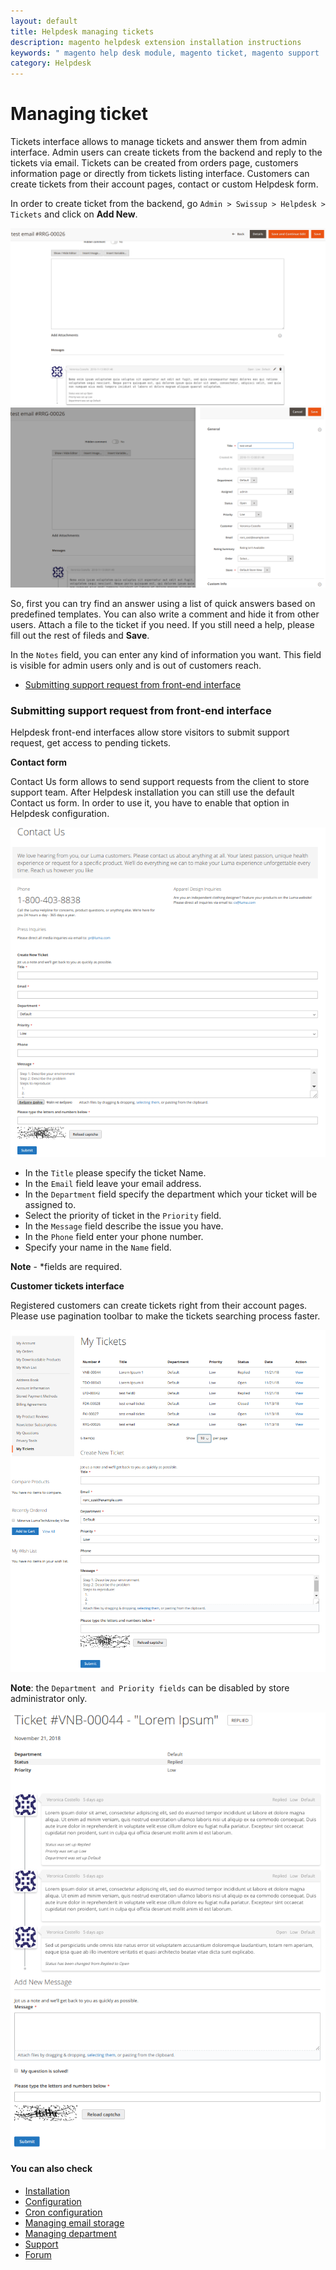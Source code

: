 ```yaml
---
layout: default
title: Helpdesk managing tickets
description: magento helpdesk extension installation instructions
keywords: " magento help desk module, magento ticket, magento support  "
category: Helpdesk
---
```


# Managing ticket

Tickets interface allows to manage tickets and answer them from admin interface. Admin users can create tickets from the backend and reply to the tickets via email.
Tickets can be created from orders page, customers information page or directly from tickets listing interface. Customers can create tickets from their account pages, contact or custom Helpdesk form.

In order to create ticket from the backend, go `Admin > Swissup > Helpdesk > Tickets` and click on **Add New**.

![New ticket interface](/images/m2/helpdesk/ticket-edit.png)
![New ticket interface with Details](/images/m2/helpdesk/ticket-view_details.png)

So, first you can try find an answer using a list of quick answers based on predefined templates. You can also write a comment and hide it from other users. Attach a file to the ticket if you need. If you still need a help, please fill out the rest of fileds and **Save**.

In the `Notes` field, you can enter any kind of information you want. This field is visible for admin users only and is out of customers reach.

- [Submitting support request from front-end interface](#submitting-support-request-from-front-end-interface)

### Submitting support request from front-end interface

Helpdesk front-end interfaces allow store visitors to submit support request, get access to pending tickets.

**Contact form**

Contact Us form allows to send support requests from the client to store support team. After Helpdesk installation you can still use the default Contact us form. In order to use it, you have to enable that option in Helpdesk configuration.

![Contact us form](/images/m2/helpdesk/contact_us-integration.png)

-   In the `Title` please specify the ticket Name.
-   In the `Email` field leave your email address.
-   In the `Department` field specify the department which your ticket will be assigned to.
-   Select the priority of ticket in the `Priority` field.
-   In the `Message` field describe the issue you have.
-   In the `Phone` field enter your phone number.
-   Specify your name in the `Name` field.

**Note** - *fields are required.

**Customer tickets interface**

Registered customers can create tickets right from their account pages. Please use pagination toolbar to make the tickets searching process faster.

![My tickets interface](/images/m2/helpdesk/customer-my_tickets.png)

**Note**: the `Department and Priority fields` can be disabled by store administrator only.


![My ticket view interface](/images/m2/helpdesk/customer-ticket_view.png)

#### You can also check

*   [Installation](../installation/)
*   [Configuration](../configuration/)
*   [Cron configuration](../cron-configuration/)
*   [Managing email storage](../managing-email-storage/)
*   [Managing department](../managing-department/)
*   [Support](https://swissuplabs.com/contacts/)
*   [Forum](https://swissuplabs.com/magento-forum/)
